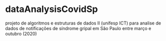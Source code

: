 # dataAnalysisCovidSp
projeto de algoritmos e estruturas de dados II (unifesp ICT) para analise de dados de notificações de síndrome gripal em São Paulo entre março e outubro (2020)
